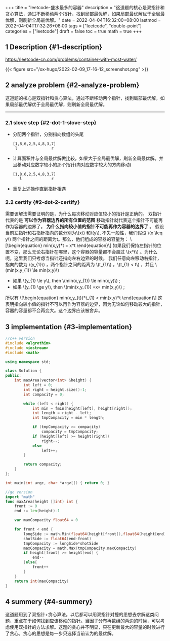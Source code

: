 +++
title = "leetcode-盛水最多的容器"
description = "这道题的核心是双指针和贪心算法，通过不断移动两个指针，找到局部最优解，如果局部最优解优于全局最优解，则刷新全局最优解。"
date = 2022-04-04T16:32:00+08:00
lastmod = 2022-04-04T17:32:26+08:00
tags = ["leetcode", "double-point"]
categories = ["leetcode"]
draft = false
toc = true
math = true
+++

<!--more-->


## 1 Description {#1-description}

<https://leetcode-cn.com/problems/container-with-most-water/>

{{< figure src="/ox-hugo/2022-02-09_17-16-12_screenshot.png" >}}


## 2 analyze problem {#2-analyze-problem}

这道题的核心是双指针和贪心算法，通过不断移动两个指针，找到局部最优解，如果局部最优解优于全局最优解，则刷新全局最优解。

---


### 2.1 slove step {#2-dot-1-slove-step}

-   分配两个指针，分别指向数组的头尾

    ```nil
    [1,8,6,2,5,4,8,3,7]
     l               r
    ```
-   计算面积并与全局最优解做比较，如果大于全局最优解，刷新全局最优解。并且移动对应数字较小的那个指针(向对应数字较大的方向移动)

    ```nil
    [1,8,6,2,5,4,8,3,7]
       l             r
    ```
-   重复上述操作直到指针相遇


### 2.2 certify {#2-dot-2-certify}

需要该解法需要证明的是，为什么每次移动对应值较小的指针是正确的。
双指针代表的是 **可以作为容器边界的所有位置的范围** 移动指针就代表这个指针不可能再作为容器的边界了。 **为什么指向较小值的指针不可能再作为容器的边界了** 。
假设当前左指针和右指针指向的数分别为\\(x\\) 和\\(y\\), 不失一般性，我们假设 \\(x \leq y\\) 两个指针之间的距离为t。那么，他们组成的容器的容量为：
\\[\begin{equation}
min(x,y)\*t = x\*t
\end{equation}\\]
如果我们保持左指针的位置不变，那么无论右指针在哪里，这个容器的容量都不会超过 \\(x\*t\\) 。为什么呢，这里我们只考虑当指针还指向左右边界的时候。
我们任意向左移动右指针，指向的数为 \\(y\_{1}\\) ，两个指针之间的距离为 \\(t\_{1}\\) ，\\(t\_{1} < t\\) ，并且 \\(min(x,y\_{1}) \le min(x,y)\\)

-   如果 \\(y\_{1} \le y\\), then \\(min(x,y\_{1}) \le min(x,y)\\) ;
-   如果 \\(y\_{1} \ge y\\), then \\(min(x,y\_{1}) =x= min(x,y)\\) ;

所以有
\\[\begin{equation}
min(x,y\_{t})\*t\_{1} < min(x,y)\*t
\end{equation}\\]
这表明指向较小值的指针不可以再作为容器的边界，因为无论如何移动较大的指针，容器的容量都不会再变大。这个边界应该被舍弃。


## 3 implementation {#3-implementation}

```cpp
//c++ version
#include <algrothim>
#include <iostream>
#include <math>

using namespace std;

class Solution {
public:
    int maxArea(vector<int> &height) {
        int left = 0;
        int right = height.size()-1;
        int compacity = 0;

        while (left < right) {
            int min = fmin(height[left], height[right]);
            int length = right - left;
            int tmpCompacity = min * length;

            if (tmpCompacity >= compacity)
                compacity = tmpCompacity;
            if (height[left] >= height[right])
                right--;
            else
                left++;
        }

        return compacity;
    }
};

int main(int argc, char *argv[]) { return 0; }
```

```go
//go version
import "math"
func maxArea(height []int) int {
    front := 0
    end := len(height)-1

    var maxCompacity float64 = 0

    for front < end {
        longSide := math.Min(float64(height[front]),float64(height[end]))
        shotSide := float64(end-front)
        tmpCompacity := longSide*shotSide
        maxCompacity = math.Max(tmpCompacity,maxCompacity)
        if height[front] >= height[end] {
            end--
        }else{
            front++
        }
    }
    return int(maxCompacity)
}
```


## 4 summery {#4-summery}

这道题用到了双指针+贪心算法。以后都可以用双指针对撞的思想去求解这类问题，重点在于如何找到应该移动的指针。当因子分布再数组的两边的时候，可以考虑使用双指针的方法求解。这题的贪心并不明显，只在更新最大的容量的时候进行了贪心。贪心的思想是每一步只选择当前认为的最优解。
